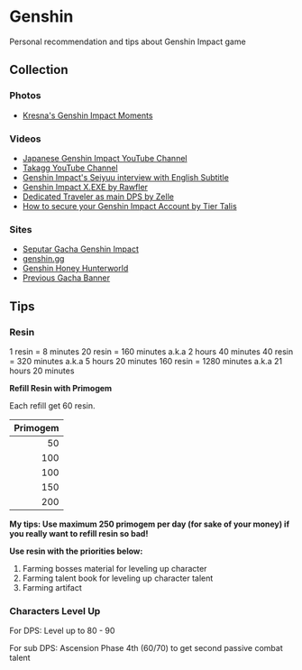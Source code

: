 # Genshin
Personal recommendation and tips about Genshin Impact game

## Collection

### Photos

- [Kresna's Genshin Impact Moments](https://photos.app.goo.gl/2Au4S8aYgrr1EoNQ8)

### Videos

- [Japanese Genshin Impact YouTube Channel](https://www.youtube.com/channel/UCAVR6Q0YgYa8xwz8rdg9Mrg)
- [Takagg YouTube Channel](https://www.youtube.com/c/takagg/about)
- [Genshin Impact's Seiyuu interview with English Subtitle](https://www.youtube.com/playlist?list=PLhNKH9DbPsvi1xRIR1YlYTMbZqvAm-6qX)
- [Genshin Impact X.EXE by Rawfler](https://www.youtube.com/playlist?list=PLhSVeMuazf7b_qmboeCSk9SqFznTSnaSH)
- [Dedicated Traveler as main DPS by Zelle](https://www.youtube.com/c/11zelle)
- [How to secure your Genshin Impact Account by Tier Talis](https://www.youtube.com/watch?v=lTbbWlTYrck)

### Sites

- [Seputar Gacha Genshin Impact](https://www.notion.so/satyakresna/Seputar-Gacha-Genshin-Impact-72d6dd184de64d35bf066bc6f9184f9a)
- [genshin.gg](https://genshin.gg)
- [Genshin Honey Hunterworld](https://genshin.honeyhunterworld.com/db/char/characters/)
- [Previous Gacha Banner](https://www.gensh.in/events/gacha-banners)

## Tips

### Resin

1 resin = 8 minutes
20 resin = 160 minutes a.k.a 2 hours 40 minutes
40 resin = 320 minutes a.k.a 5 hours 20 minutes
160 resin = 1280 minutes a.k.a 21 hours 20 minutes

**Refill Resin with Primogem**

Each refill get 60 resin.

| Primogem |
|---------:|
|       50 |
|      100 |
|      100 |
|      150 |
|      200 |

**My tips: Use maximum 250 primogem per day (for sake of your money) if you really want to refill resin so bad!**

**Use resin with the priorities below:**

1. Farming bosses material for leveling up character
2. Farming talent book for leveling up character talent
3. Farming artifact

### Characters Level Up

For DPS: Level up to 80 - 90

For sub DPS: Ascension Phase 4th (60/70) to get second passive combat talent
